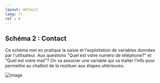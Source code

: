 ```yaml
---
layout: default
lang: fr
ref : 6
---
```


## Schéma 2 : Contact


Ce schéma met en pratique la saisie et l'exploitation de variables données par l'utilisateur. Aux questions "Quel est votre numéro de téléphone?" et "Quel est votre mail"? On va associer une variable qui va traiter l'info pour permettre au chatbot de la restituer aux étapes ultérieures.

![image]({{site.images_path}}Schema-contact-fr.png)




